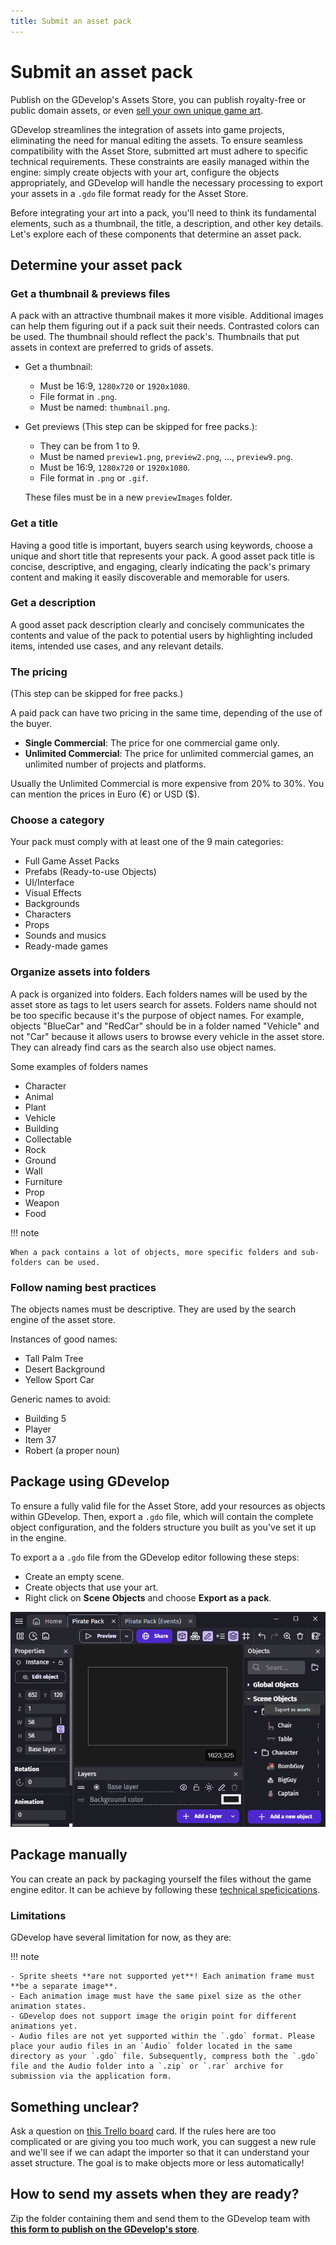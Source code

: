 ```yaml
---
title: Submit an asset pack
---
```


# Submit an asset pack

Publish on the GDevelop's Assets Store, you can publish royalty-free or public domain assets, or even [sell your own unique game art](/gdevelop5/community/sell-asset-pack-store).

GDevelop streamlines the integration of assets into game projects, eliminating the need for manual editing the assets. To ensure seamless compatibility with the Asset Store, submitted art must adhere to specific technical requirements. These constraints are easily managed within the engine: simply create objects with your art, configure the objects appropriately, and GDevelop will handle the necessary processing to export your assets in a `.gdo` file format ready for the Asset Store.

Before integrating your art into a pack, you'll need to think its fundamental elements, such as a thumbnail, the title, a description, and other key details. Let's explore each of these components that determine an asset pack.

## Determine your asset pack

### Get a thumbnail & previews files

A pack with an attractive thumbnail makes it more visible. Additional images can help them figuring out if a pack suit their needs. Contrasted colors can be used. The thumbnail should reflect the pack's. Thumbnails that put assets in context are preferred to grids of assets.

- Get a thumbnail:

  - Must be 16:9, `1280x720` or `1920x1080`.
  - File format in `.png`.
  - Must be named: `thumbnail.png`.

- Get previews (This step can be skipped for free packs.):

  - They can be from 1 to 9.
  - Must be named `preview1.png`, `preview2.png`, ..., `preview9.png`.
  - Must be 16:9, `1280x720` or `1920x1080`.
  - File format in `.png` or `.gif`.

  These files must be in a new `previewImages` folder.

### Get a title

Having a good title is important, buyers search using keywords, choose a unique and short title that represents your pack.
A good asset pack title is concise, descriptive, and engaging, clearly indicating the pack's primary content and making it easily discoverable and memorable for users.

### Get a description

A good asset pack description clearly and concisely communicates the contents and value of the pack to potential users by highlighting included items, intended use cases, and any relevant details.

### The pricing

(This step can be skipped for free packs.)

A paid pack can have two pricing in the same time, depending of the use of the buyer.

- **Single Commercial**: The price for one commercial game only.
- **Unlimited Commercial**: The price for unlimited commercial games, an unlimited number of projects and platforms.

Usually the Unlimited Commercial is more expensive from 20% to 30%.
You can mention the prices in Euro (€) or USD ($).

### Choose a category

Your pack must comply with at least one of the 9 main categories:

- Full Game Asset Packs
- Prefabs (Ready-to-use Objects)
- UI/Interface
- Visual Effects
- Backgrounds
- Characters
- Props
- Sounds and musics
- Ready-made games

### Organize assets into folders

A pack is organized into folders. Each folders names will be used by the asset store as tags to let users search for assets.
Folders name should not be too specific because it's the purpose of object names. For example, objects "BlueCar" and "RedCar" should be in a folder named "Vehicle" and not "Car" because it allows users to browse every vehicle in the asset store. They can already find cars as the search also use object names.

Some examples of folders names

- Character
- Animal
- Plant
- Vehicle
- Building
- Collectable
- Rock
- Ground
- Wall
- Furniture
- Prop
- Weapon
- Food

!!! note

    When a pack contains a lot of objects, more specific folders and sub-folders can be used.

### Follow naming best practices

The objects names must be descriptive. They are used by the search engine of the asset store.

Instances of good names:

- Tall Palm Tree
- Desert Background
- Yellow Sport Car

Generic names to avoid:

- Building 5
- Player
- Item 37
- Robert (a proper noun)

## Package using GDevelop

To ensure a fully valid file for the Asset Store, add your resources as objects within GDevelop.
Then, export a `.gdo` file, which will contain the complete object configuration, and the folders structure you built as you've set it up in the engine.

To export a a `.gdo` file from the GDevelop editor following these steps:

- Create an empty scene.
- Create objects that use your art.
- Right click on **Scene Objects** and choose **Export as a pack**.

![](export-gdo.png)

## Package manually

You can create an pack by packaging yourself the files without the game engine editor. It can be achieve by following these [technical speficications](./technical-speficication.md).

### Limitations

GDevelop have several limitation for now, as they are:

!!! note

    - Sprite sheets **are not supported yet**! Each animation frame must **be a separate image**.
    - Each animation image must have the same pixel size as the other animation states.
    - GDevelop does not support image the origin point for different animations yet.
    - Audio files are not yet supported within the `.gdo` format. Please place your audio files in an `Audio` folder located in the same directory as your `.gdo` file. Subsequently, compress both the `.gdo` file and the Audio folder into a `.zip` or `.rar` archive for submission via the application form.

## Something unclear?

Ask a question on [this Trello board](https://trello.com/c/s8RctC9M/2-asset-rules-and-regulations) card. If the rules here are too complicated or are giving you too much work, you can suggest a new rule and we'll see if we can adapt the importer so that it can understand your asset structure.
The goal is to make objects more or less automatically!

## How to send my assets when they are ready?

Zip the folder containing them and send them to the GDevelop team with **[this form to publish on the GDevelop's store](https://forms.gle/rqQajpDWEF3Em8HS6)**.
